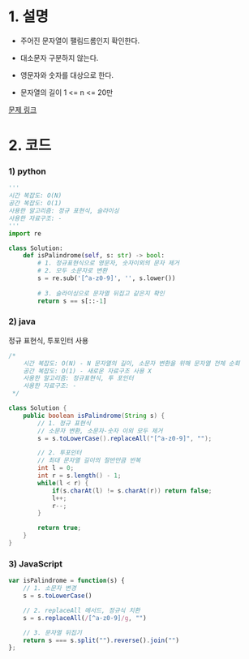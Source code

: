 # 1. 설명
- 주어진 문자열이 팰림드롬인지 확인한다.
- 대소문자 구분하지 않는다.
- 영문자와 숫자를 대상으로 한다.

- 문자열의 길이 1 <= n <= 20만


[문제 링크](https://leetcode.com/problems/valid-palindrome/)


# 2. 코드
### 1) python
```python
'''
시간 복잡도: O(N)
공간 복잡도: O(1)
사용한 알고리즘: 정규 표현식, 슬라이싱
사용한 자료구조: -
'''
import re

class Solution:
    def isPalindrome(self, s: str) -> bool:
        # 1. 정규표현식으로 영문자, 숫자이외의 문자 제거
        # 2. 모두 소문자로 변환
        s = re.sub('[^a-z0-9]', '', s.lower())
        
        # 3. 슬라이싱으로 문자열 뒤집고 같은지 확인
        return s == s[::-1]
```

### 2) java
정규 표현식, 투포인터 사용
```java
/*
    시간 복잡도: O(N) - N 문자열의 길이, 소문자 변환을 위해 문자열 전체 순회
    공간 복잡도: O(1) - 새로운 자료구조 사용 X
    사용한 알고리즘: 정규표현식, 투 포인터
    사용한 자료구조: -
 */

class Solution {
    public boolean isPalindrome(String s) {
        // 1. 정규 표현식
        // 소문자 변환, 소문자-숫자 이외 모두 제거
        s = s.toLowerCase().replaceAll("[^a-z0-9]", "");

        // 2. 투포인터
        // 최대 문자열 길이의 절반만큼 반복
        int l = 0;
        int r = s.length() - 1;
        while(l < r) {
            if(s.charAt(l) != s.charAt(r)) return false;
            l++;
            r--;
        }

        return true;
    }
}
```

### 3) JavaScript
```js
var isPalindrome = function(s) {
    // 1. 소문자 변경
    s = s.toLowerCase()

    // 2. replaceAll 메서드, 정규식 치환
    s = s.replaceAll(/[^a-z0-9]/g, "")

    // 3. 문자열 뒤집기
    return s === s.split("").reverse().join("")
};
```